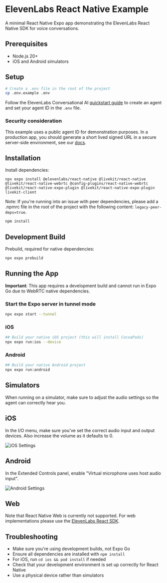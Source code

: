# ElevenLabs React Native Example

A minimal React Native Expo app demonstrating the ElevenLabs React Native SDK for voice conversations.

## Prerequisites

- Node.js 20+
- iOS and Android simulators

## Setup

```bash
# Create a .env file in the root of the project
cp .env.example .env
```

Follow the ElevenLabs Conversational AI [quickstart guide](https://elevenlabs.io/docs/conversational-ai/quickstart) to create an agent and set your agent ID in the `.env` file.

### Security consideration

This example uses a public agent ID for demonstration purposes. In a production app, you should generate a short lived signed URL in a secure server-side environment, see our [docs](https://elevenlabs.io/docs/conversational-ai/customization/authentication).

## Installation

Install dependencies:

`npx expo install @elevenlabs/react-native @livekit/react-native @livekit/react-native-webrtc @config-plugins/react-native-webrtc @livekit/react-native-expo-plugin @livekit/react-native-expo-plugin livekit-client`

Note: If you're running into an issue with peer dependencies, please add a .npmrc file in the root of the project with the following content: `legacy-peer-deps=true`.

```bash
npm install
```

## Development Build

Prebuild, required for native dependencies:

```bash
npx expo prebuild
```

## Running the App

**Important**: This app requires a development build and cannot run in Expo Go due to WebRTC native dependencies.

### Start the Expo server in tunnel mode

```bash
npx expo start --tunnel
```

### iOS

```bash
## Build your native iOS project (this will install CocoaPods)
npx expo run:ios --device
```

### Android

```bash
## Build your native Android project
npx expo run:android
```

## Simulators

When running on a simulator, make sure to adjust the audio settings so the agent can correctly hear you.

## iOS

In the I/O menu, make sure you've set the correct audio input and output devices. Also increase the volume as it defaults to 0.

![iOS Settings](assets/ios-settings.png)

## Android

In the Extended Controls panel, enable "Virtual microphone uses host audio input".

![Android Settings](assets/android-settings.png)

## Web

Note that React Native Web is currently not supported. For web implementations please use the [ElevenLabs React SDK](https://elevenlabs.io/docs/conversational-ai/libraries/react).

## Troubleshooting

- Make sure you're using development builds, not Expo Go
- Ensure all dependencies are installed with `npm install`
- For iOS, run `cd ios && pod install` if needed
- Check that your development environment is set up correctly for React Native
- Use a physical device rather than simulators
